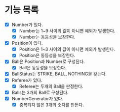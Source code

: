 # 기능 목록
- [x] Number가 있다.
  - [x] Number는 1~9 사이의 값이 아니면 예외가 발생한다.
  - [x] Number는 동등성을 보장한다.
- [x] Position이 있다.
  - [x] Position은 1~3 사이의 값이 아니면 예외가 발생한다.
  - [x] Position은 동등성을 보장한다.
- [x] Ball은 Position과 Number로 구성된다.
  - [x] Ball은 동등성을 보장한다.
- [x] BallStatus는 STRIKE, BALL, NOTHING을 갖는다.
- [x] Referee가 있다.
  - [x] Referee는 두개의 Ball을 판정한다.
- [x] Balls는 3개의 Ball로 구성된다.
- [x] NumberGenerator가 있다.
  - [x] 중복되지 않은 3개의 숫자를 만든다.